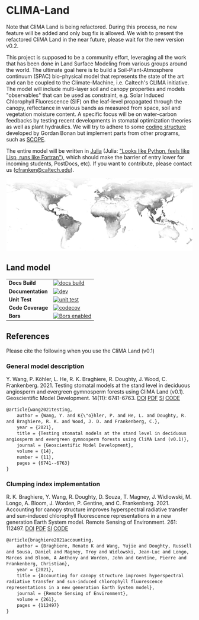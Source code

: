 # CLIMA-Land

Note that CliMA Land is being refactored. During this process, no new feature will be added and only bug fix is allowed. We wish to present the refactored CliMA Land in the near future, please wait for the new version v0.2.

This project is supposed to be a community effort, leveraging all the work that has been done in Land Surface Modeling from various groups around the world. The ultimate goal here is to build a Soil-Plant-Atmosphere continuum (SPAC) bio-physical model that represents the state of the art and can be coupled to the Climate-Machine, i.e. Caltech's CLIMA initiative. The model will include multi-layer soil and canopy properties and models "observables" that can be used as constraint, e.g. Solar Induced Chlorophyll Fluorescence (SIF) on the leaf-level propagated through the canopy, reflectance in various bands as measured from space, soil and vegetation moisture content. A specific focus will be on water-carbon feedbacks by testing recent developments in stomatal optimization theories as well as plant hydraulics. We will try to adhere to some [coding structure](https://github.com/gbonan/CLM-ml_v0) developed by Gordan Bonan but implement parts from other programs, such as [SCOPE](https://github.com/Christiaanvandertol/SCOPE).

The entire model will be written in [Julia](https://docs.julialang.org/en/v1/) (Julia: ["Looks like Python, feels like Lisp, runs like Fortran"](https://www.youtube.com/watch?v=8h8rQyEpiZA&t=)), which should make the barrier of entry lower for incoming students, PostDocs, etc). If you want to contribute, please contact us (cfranken@caltech.edu).

![Fluorescence from Space](pics/world_sif.jpg?raw=true "SIF from Space")




## Land model
|||
|:-------------------|:--------------------------------------------|
| **Docs Build**     | [![docs build][docs-bld-img]][docs-bld-url] |
| **Documentation**  | [![dev][docs-dev-img]][docs-dev-url]        |
| **Unit Test**      | [![unit test][st-img]][st-url]              |
| **Code Coverage**  | [![codecov][codecov-img]][codecov-url]      |
| **Bors**           | [![Bors enabled][bors-img]][bors-url]       |

[docs-bld-img]: https://github.com/CliMA/Land/workflows/Documentation/badge.svg
[docs-bld-url]: https://github.com/CliMA/Land/actions?query=workflow%3ADocumentation

[docs-dev-img]: https://img.shields.io/badge/docs-dev-blue.svg
[docs-dev-url]: https://CliMA.github.io/Land/dev/

[st-img]: https://github.com/CliMA/Land/workflows/JuliaStable/badge.svg?branch=main
[st-url]: https://github.com/CliMA/Land/actions?query=workflow%3AJuliaStable

[codecov-img]: https://codecov.io/gh/CliMA/Land/branch/main/graph/badge.svg
[codecov-url]: https://codecov.io/gh/CliMA/Land

[bors-img]: https://bors.tech/images/badge_small.svg
[bors-url]: https://app.bors.tech/repositories/24777

## References

Please cite the following when you use the CliMA Land (v0.1)

### General model description
Y. Wang, P. Köhler, L. He, R. K. Braghiere, R. Doughty, J. Wood, C. Frankenberg. 2021.
Testing stomatal models at the stand level in deciduous angiosperm and evergreen gymnosperm forests using CliMA Land (v0.1).
Geoscientific Model Development. 14(11): 6741-6763.
[DOI](https://doi.org/10.5194/gmd-14-6741-2021)
[PDF](https://github.com/Yujie-WANG/Published-Codes-Yujie-WANG/raw/master/publications/wang2021testing.pdf)
[SI](https://github.com/Yujie-WANG/Published-Codes-Yujie-WANG/raw/master/publications/wang2021testing-si.pdf)
[CODE](https://github.com/Yujie-WANG/Published-Codes-Yujie-WANG)

```
@article{wang2021testing,
    author = {Wang, Y. and K{\"o}hler, P. and He, L. and Doughty, R. and Braghiere, R. K. and Wood, J. D. and Frankenberg, C.},
    year = {2021},
    title = {Testing stomatal models at the stand level in deciduous angiosperm and evergreen gymnosperm forests using CliMA Land (v0.1)},
    journal = {Geoscientific Model Development},
    volume = {14},
    number = {11},
    pages = {6741--6763}
}
```

### Clumping index implementation
R. K. Braghiere, Y. Wang, R. Doughty, D. Souza, T. Magney, J. Widlowski, M. Longo, A. Bloom, J. Worden, P. Gentine, and C. Frankenberg. 2021.
Accounting for canopy structure improves hyperspectral radiative transfer and sun-induced chlorophyll fluorescence representations in a new generation Earth System model.
Remote Sensing of Environment. 261: 112497.
[DOI](https://doi.org/10.1016/j.rse.2021.112497)
[PDF](https://github.com/Yujie-WANG/Published-Codes-Yujie-WANG/raw/master/publications/braghiere2021accounting.pdf)
[SI](https://github.com/Yujie-WANG/Published-Codes-Yujie-WANG/raw/master/publications/braghiere2021accounting-si.pdf)
[CODE](https://github.com/Yujie-WANG/Published-Codes-Yujie-WANG)

```
@article{braghiere2021accounting,
    author = {Braghiere, Renato K and Wang, Yujie and Doughty, Russell and Sousa, Daniel and Magney, Troy and Widlowski, Jean-Luc and Longo, Marcos and Bloom, A Anthony and Worden, John and Gentine, Pierre and Frankenberg, Christian},
    year = {2021},
    title = {Accounting for canopy structure improves hyperspectral radiative transfer and sun-induced chlorophyll fluorescence representations in a new generation Earth System model},
    journal = {Remote Sensing of Environment},
    volume = {261},
    pages = {112497}
}
```
